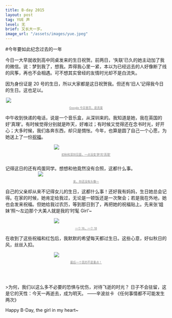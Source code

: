 ```yaml
---
title: B-day 2015
layout: post
tag: YUE 声
level: 无
brief: 又长大一岁。
image_url: "/assets/images/yue.jpeg"
---
```

#今年要如此纪念过去的一年

今日一大早就收到高中同桌发来的生日祝贺。前两日，‘失联’已久的她主动加了我的微信。说：梦到我了，想我。弄得我心里一紧，本以为已经远去的人好像断了线的风筝，再也不会相遇。可不想其实曾经的友情时光却不是白流失。

因为身份证是 20 号的生日，所以大家都是这日祝贺我。但还有‘旧人’记得我今日的生日。这也足以。

<div style="max-width: 500px; max-height: 388px;margin: 0px auto 0px auto; border-radius: 2px">
    <img class="graf-image" src="{{ site.url }}/assets/images/2015_bday.png">
    <div>
        <p style="font-size: 9px;text-align: center;text-decoration: underline;color: grey">Google 今日首页，是真爱</p>
    </div>
</div>

中午收到快递的电话，说是一个音乐盒，从深圳来的。我知道是她，我在英国的好‘真理’。有时候觉得分别就是昨天，好难过；有时候又觉得还在念书时光，好开心；大多时候，我们各奔东西，却只是惆怅。今年，也算是圆了自己一个心愿，为她送上了一份[祝福](http://cocacolacat.github.io/static/gift_selection.html)。

<div style="max-width: 200px; max-height: 388px;margin: 0px auto 0px auto; border-radius: 2px">
    <img class="graf-image" src="{{ site.url }}/assets/images/me_and_zl.png">
    <div>
        <p style="font-size: 9px;text-align: center;text-decoration: underline;color: grey">初秋和深圳见面，一点没变‘胖’的‘真理’</p>
    </div>
</div>

<br />
记得这日的还有鸡蛋同学。想想和他竟然没有合照，这都什么事。
<div style="max-width: 300px; max-height: 388px;margin: 0px auto 0px auto; border-radius: 2px">
    <img class="graf-image" src="{{ site.url }}/assets/images/egg_greeting.png">
    <div>
        <p style="font-size: 9px;text-align: center;text-decoration: underline;color: grey">亲，你还没有头像～</p>
    </div>
</div>

自己的父亲却从来不记得女儿的生日，这都什么事！还好我有妈妈，生日她总会记得。在家的时候，她肯定给我过，无论是一顿饭还是一次聚会；若是我在外地，她也会发来祝福。但她给我过农历，等到那日到了，再把她的祝福贴上。先来张‘姐妹’照～左边那个大美人就是我的‘时髦 Girl’~

<div style="max-width: 200px; max-height: 388px;margin: 0px auto 0px auto; border-radius: 2px">
    <img class="graf-image" src="{{ site.url }}/assets/images/me_and_mom.png">
    <div>
        <p style="font-size: 9px;text-align: center;text-decoration: underline;color: grey">一个 16，一个 18</p>
    </div>
</div>

在收到了这些祝福和红包后，我默默的希望每天都过生日。这些心意，好似秋日的风，丝丝入扣。
<div style="max-width: 200px;margin: 0px auto 0px auto; border-radius: 2px">
    <img class="graf-image" src="{{ site.url }}/assets/images/bd-greetings.png">
    <div>
        <p style="font-size: 9px;text-align: center;text-decoration: underline;color: grey">最后一个真的不是重点！</p>
    </div>
</div>

<br />
<br />
<br />
>为何，我们以这么多不必要的恐惧与忧伤，对待飞逝的时光？
日子不会驻留，这是它的天性：今天一再逝去，成为明天。
——辛波丝卡 《任何事情都不可能发生两次》

Happy B-Day, the girl in my heart~
<br />
<br />
<br />
<br />

